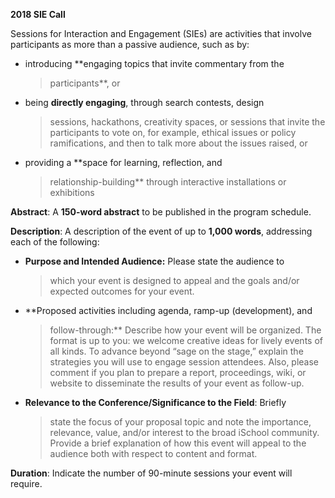 **2018 SIE Call**

Sessions for Interaction and Engagement (SIEs) are activities that
involve participants as more than a passive audience, such as by:

-   introducing **engaging topics that invite commentary from the
    > participants**, or

-   being **directly engaging**, through search contests, design
    > sessions, hackathons, creativity spaces, or sessions that invite
    > the participants to vote on, for example, ethical issues or policy
    > ramifications, and then to talk more about the issues raised, or

-   providing a **space for learning, reflection, and
    > relationship-building** through interactive installations or
    > exhibitions

**Abstract**: A **150-word abstract** to be published in the program
schedule.

**Description**: A description of the event of up to **1,000 words**,
addressing each of the following:

-   **Purpose and Intended Audience:** Please state the audience to
    > which your event is designed to appeal and the goals and/or
    > expected outcomes for your event.

-   **Proposed activities including agenda, ramp-up (development), and
    > follow-through:** Describe how your event will be organized. The
    > format is up to you: we welcome creative ideas for lively events
    > of all kinds. To advance beyond “sage on the stage,” explain the
    > strategies you will use to engage session attendees. Also, please
    > comment if you plan to prepare a report, proceedings, wiki, or
    > website to disseminate the results of your event as follow-up.

-   **Relevance to the Conference/Significance to the Field**: Briefly
    > state the focus of your proposal topic and note the importance,
    > relevance, value, and/or interest to the broad iSchool community.
    > Provide a brief explanation of how this event will appeal to the
    > audience both with respect to content and format.

**Duration**: Indicate the number of 90-minute sessions your event will
require.
